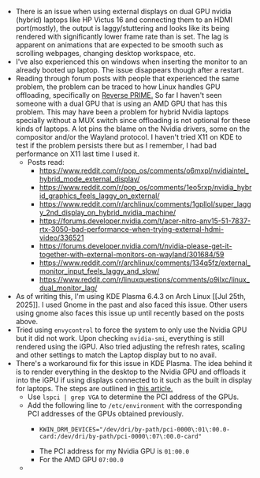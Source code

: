 - There is an issue when using external displays on dual GPU nvidia (hybrid) laptops like HP Victus 16 and connecting them to an HDMI port(mostly), the output is laggy/stuttering and looks like its being rendered with significantly lower frame rate than is set. The lag is apparent on animations that are expected to be smooth such as scrolling webpages, changing desktop workspace, etc.
- I've also experienced this on windows when inserting the monitor to an already booted up laptop. The issue disappears though after a restart.
- Reading through forum posts with people that experienced the same problem, the problem can be traced to how Linux handles GPU offloading, specifically on [Reverse PRIME.](https://wiki.archlinux.org/title/PRIME) So far I haven't seen someone with a dual GPU that is using an AMD GPU that has this problem. This may have been a problem for hybrid Nvidia laptops specially without a MUX switch since offloading is not optional for these kinds of laptops. A lot pins the blame on the Nvidia drivers, some on the compositor and/or the Wayland protocol. I haven't tried X11 on KDE to test if the problem persists there but as I remember, I had bad performance on X11 last time I used it.
	- Posts read:
		- https://www.reddit.com/r/pop_os/comments/o6mxpl/nvidiaintel_hybrid_mode_external_display/
		- https://www.reddit.com/r/pop_os/comments/1eo5rxp/nvidia_hybrid_graphics_feels_laggy_on_external/
		- https://www.reddit.com/r/archlinux/comments/1gpllol/super_laggy_2nd_display_on_hybrid_nvidia_machine/
		- https://forums.developer.nvidia.com/t/acer-nitro-anv15-51-7837-rtx-3050-bad-performance-when-trying-external-hdmi-video/336521
		- https://forums.developer.nvidia.com/t/nvidia-please-get-it-together-with-external-monitors-on-wayland/301684/59
		- https://www.reddit.com/r/archlinux/comments/134q5fz/external_monitor_input_feels_laggy_and_slow/
		- https://www.reddit.com/r/linuxquestions/comments/o9ilxc/linux_dual_monitor_lag/
- As of writing this, I'm using KDE Plasma 6.4.3 on Arch Linux [[Jul 25th, 2025]]. I used Gnome in the past and also faced this issue. Other users using gnome also faces this issue up until recently based on the posts above.
- Tried using `envycontrol` to force the system to only use the Nvidia GPU but it did not work. Upon checking `nvidia-smi`, everything is still rendered using the iGPU. Also tried adjusting the refresh rates, scaling and other settings to match the Laptop display but to no avail.
- There's a workaround fix for this issue in KDE Plasma. The idea behind it is to render everything in the desktop to the Nvidia GPU and offloads it into the iGPU if using displays connected to it such as the built in display for laptops. The steps are outlined in [this article.](https://tongkl.com/kde-plasma-laggy-external-monitor/)
	- Use `lspci | grep VGA` to determine the PCI address of the GPUs.
	- Add the following line to `/etc/environment` with the corresponding PCI addresses of the GPUs obtained previously.
		- ```
		  KWIN_DRM_DEVICES="/dev/dri/by-path/pci-0000\:01\:00.0-card:/dev/dri/by-path/pci-0000\:07\:00.0-card"
		  ```
		- The PCI address for my Nvidia GPU is `01:00.0`
		- For the AMD GPU `07:00.0`
	-